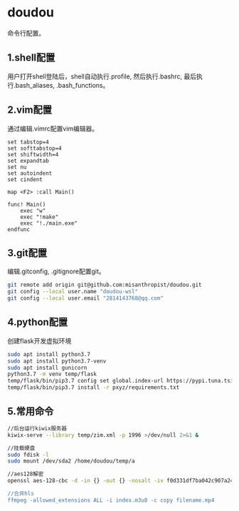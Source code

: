 # doudou

命令行配置。

## 1.shell配置

用户打开shell登陆后，shell自动执行.profile, 然后执行.bashrc, 最后执行.bash_aliases, .bash_functions。

## 2.vim配置

通过编辑.vimrc配置vim编辑器。

```vimrc
set tabstop=4
set softtabstop=4
set shiftwidth=4
set expandtab
set nu
set autoindent
set cindent

map <F2> :call Main()

func! Main()
    exec "w"
    exec "!make"
    exec "!./main.exe"
endfunc
```

## 3.git配置

编辑.gitconfig, .gitignore配置git。

```bash
git remote add origin git@github.com:misanthropist/doudou.git
git config --local user.name "doudou-wsl"
git config --local user.email "2814143768@qq.com"
```

## 4.python配置

创建flask开发虚拟环境

```bash
sudo apt install python3.7
sudo apt install python3.7-venv
sudo apt install gunicorn
python3.7 -m venv temp/flask
temp/flask/bin/pip3.7 config set global.index-url https://pypi.tuna.tsinghua.edu.cn/simple
temp/flask/bin/pip3.7 install -r pxyz/requirements.txt
```

## 5.常用命令

```bash
//后台运行kiwix服务器
kiwix-serve --library temp/zim.xml -p 1996 >/dev/null 2>&1 &

//挂载硬盘
sudo fdisk -l
sudo mount /dev/sda2 /home/doudou/temp/a

//aes128解密
openssl aes-128-cbc -d -in {} -out {} -nosalt -iv f0d331df7ba042c907a2412c9f0e4817 -K a17d2e4acb01ef2571e6d55c862e4a24"

//合并hls
ffmpeg -allowed_extensions ALL -i index.m3u8 -c copy filename.mp4
```
